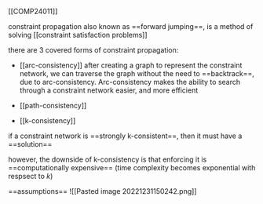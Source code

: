 [[COMP24011]]

constraint propagation also known as ==forward jumping==, is a method of solving [[constraint satisfaction problems]]

there are 3 covered forms of constraint propagation:
- [[arc-consistency]]
after creating a graph to represent the constraint network, we can traverse the graph without the need to ==backtrack==, due to arc-consistency. Arc-consistency makes the ability to search through a constraint network easier, and more efficient

- [[path-consistency]]

- [[k-consistency]]

if a constraint network is ==strongly k-consistent==, then it must have a ==solution== 

however, the downside of k-consistency is that enforcing it is ==computationally expensive== (time complexity becomes exponential with respsect to $k$)


==assumptions==
![[Pasted image 20221231150242.png]]
